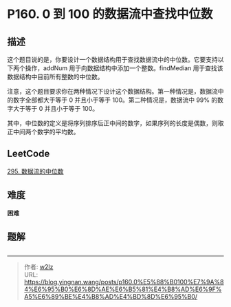 # P160. 0 到 100 的数据流中查找中位数


<!--more-->

## 描述

这个题目说的是，你要设计一个数据结构用于查找数据流中的中位数。它要支持以下两个操作，addNum 用于向数据结构中添加一个整数。findMedian 用于查找该数据结构中目前所有整数的中位数。

注意，这个题目要求你在两种情况下设计这个数据结构。第一种情况是，数据流中的数字全部都大于等于 0 并且小于等于 100。第二种情况是，数据流中 99% 的数字大于等于 0 并且小于等于 100。

其中，中位数的定义是将序列排序后正中间的数字，如果序列的长度是偶数，则取正中间两个数字的平均数。

## LeetCode

[295. 数据流的中位数](https://leetcode.cn/problems/find-median-from-data-stream/description/)

## 难度

**困难**

## 题解

```java

```


---

> 作者: [w2lz](https://github.com/w2lz)  
> URL: https://blog.yingnan.wang/posts/p160.0%E5%88%B0100%E7%9A%84%E6%95%B0%E6%8D%AE%E6%B5%81%E4%B8%AD%E6%9F%A5%E6%89%BE%E4%B8%AD%E4%BD%8D%E6%95%B0/  

